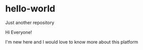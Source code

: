 
# hello-world
Just another repository

Hi Everyone!

I'm new here and I would love to know more about this platform
